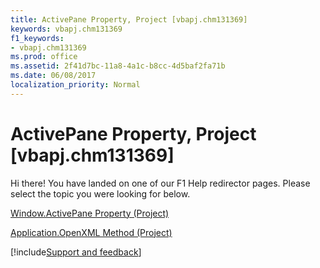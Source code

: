 ```yaml
---
title: ActivePane Property, Project [vbapj.chm131369]
keywords: vbapj.chm131369
f1_keywords:
- vbapj.chm131369
ms.prod: office
ms.assetid: 2f41d7bc-11a8-4a1c-b8cc-4d5baf2fa71b
ms.date: 06/08/2017
localization_priority: Normal
---
```



# ActivePane Property, Project [vbapj.chm131369]

Hi there! You have landed on one of our F1 Help redirector pages. Please select the topic you were looking for below.

[Window.ActivePane Property (Project)](https://msdn.microsoft.com/library/25cb8cf3-c313-304a-f69e-6797b04dcac8%28Office.15%29.aspx)

[Application.OpenXML Method (Project)](https://msdn.microsoft.com/library/dcf3dd0e-78ec-b95c-b890-dca5507acd92%28Office.15%29.aspx)

[!include[Support and feedback](~/includes/feedback-boilerplate.md)]